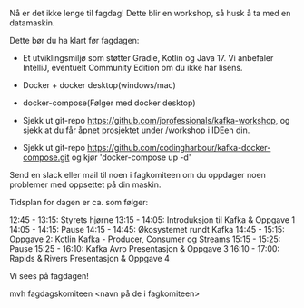 Nå er det ikke lenge til fagdag! Dette blir en workshop, så husk å ta med en datamaskin.

Dette bør du ha klart før fagdagen:

- Et utviklingsmiljø som støtter Gradle, Kotlin og Java 17. Vi anbefaler IntelliJ, eventuelt Community Edition om du ikke har lisens.
- Docker + docker desktop(windows/mac)
- docker-compose(Følger med docker desktop)

- Sjekk ut git-repo https://github.com/jprofessionals/kafka-workshop, og sjekk at du får åpnet prosjektet under /workshop i IDEen din.
- Sjekk ut git-repo https://github.com/codingharbour/kafka-docker-compose.git og kjør 'docker-compose up -d'

Send en slack eller mail til noen i fagkomiteen om du oppdager noen problemer med oppsettet på din maskin.

Tidsplan for dagen er ca. som følger:

12:45 - 13:15: Styrets hjørne
13:15 - 14:05: Introduksjon til Kafka & Oppgave 1
14:05 - 14:15: Pause
14:15 - 14:45: Økosystemet rundt Kafka
14:45 - 15:15: Oppgave 2: Kotlin Kafka - Producer, Consumer og Streams
15:15 - 15:25: Pause
15:25 - 16:10: Kafka Avro Presentasjon & Oppgave 3
16:10 - 17:00: Rapids & Rivers Presentasjon & Oppgave 4

Vi sees på fagdagen!

mvh fagdagskomiteen
<navn på de i fagkomiteen>
